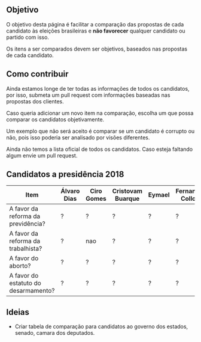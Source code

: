 ## Objetivo

O objetivo desta página é facilitar a comparação das propostas de cada candidato às eleições brasileiras e **não favorecer** qualquer candidato ou partido com isso.

Os itens a ser comparados devem ser objetivos, baseados nas propostas de cada candidato.

## Como contribuir

Ainda estamos longe de ter todas as informações de todos os candidatos, por isso, submeta um pull request com informações baseadas nas propostas dos clientes.

Caso queria adicionar um novo item na comparação, escolha um que possa comparar os candidatos objetivamente.

Um exemplo que não será aceito é comparar se um candidato é corrupto ou não, pois isso poderia ser analisado por visões diferentes.

Ainda não temos a lista oficial de todos os candidatos. Caso esteja faltando algum envie um pull request.

## Candidatos a presidência 2018

Item | Álvaro Dias | Ciro Gomes | Cristovam Buarque | Eymael | Fernando Collor | Flávio Rocha | Geraldo Alckmin | Guilherme Boulos | Henrique Meirelles | Jair Bolsonaro | João Amoêdo | Marina Silva
---- | ----------- | ---------- | ----------------- | ------ | --------------- | ------------ | --------------- | ---------------- | ------------------ | -------------- | ----------- | ------------
A favor da reforma da previdência? |  ?  |  ?  |  ?  |  ?  |  ?  |  ?  |  ?  |  ?  |  sim  |  ?  |  sim  |  ? 
A favor da reforma da trabalhista? |  ?  |  nao  |  ?  |  ?  |  ?  |  ?  |  ?  |  ?  |  ?  |  ?  |  ?  |  ? 
A favor do aborto? |  ?  |  ?  |  ?  |  ?  |  ?  |  ?  |  ?  |  ?  |  ?  |  nao  |  nao  |  ? 
A favor do estatuto do desarmamento? |  ?  |  ?  |  ?  |  ?  |  ?  |  ?  |  ?  |  ?  |  ?  |  nao  |  nao  |  ? 

## Ideias

- Criar tabela de comparação para candidatos ao governo dos estados, senado, camara dos deputados.
